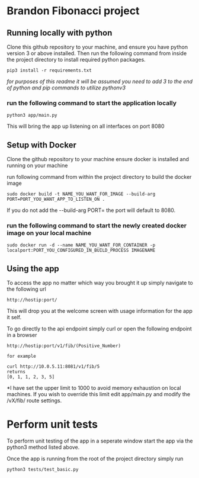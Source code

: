 # Brandon Fibonacci project

## Running locally with python

Clone this github repository to your machine, and ensure you have python version 3 or above installed.
 Then run the following command from inside the project directory to install required python packages.
```
pip3 install -r requirements.txt

``` 
*for purposes of this readme it will be assumed you need to add 3 to the end of python and pip commands to utilize pythonv3*

### run the following command to start the application locally

```
python3 app/main.py

```
This will bring the app up listening on all interfaces on port 8080

## Setup with Docker
Clone the github repository to your machine
ensure docker is installed and running on your machine

run following command from within the project directory to build the docker image
```
sudo docker build -t NAME_YOU_WANT_FOR_IMAGE --build-arg PORT=PORT_YOU_WANT_APP_TO_LISTEN_ON .

```
If you do not add the --build-arg PORT= the port will default to 8080.

### run the following command to start the newly created docker image on your local machine

```
sudo docker run -d --name NAME_YOU_WANT_FOR_CONTAINER -p localport:PORT_YOU_CONFIGURED_IN_BUILD_PROCESS IMAGENAME
```

## Using the app

To access the app no matter which way you brought it up simply navigate to the following url

```
http://hostip:port/
```

This will drop you at the welcome screen with usage information for the app it self.


To go directly to the api endpoint simply curl or open the following endpoint in a browser

```
http://hostip:port/v1/fib/(Positive_Number)

for example

curl http://10.0.5.11:8081/v1/fib/5
returns
[0, 1, 1, 2, 3, 5]
```
*I have set the upper limit to 1000 to avoid memory exhaustion on local machines. If you wish to override this limit edit app/main.py and modify the /vX/fib/ route settings. 

# Perform unit tests

To perform unit testing of the app in a seperate window start the app via the python3 method listed above.

Once the app is running from the root of the project directory simply run

```
python3 tests/test_basic.py
```

